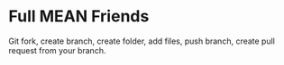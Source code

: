 # Full MEAN Friends

Git fork, create branch, create folder, add files, push branch, create pull request from your branch.
